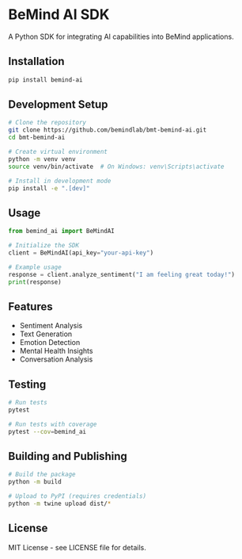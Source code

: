 # BeMind AI SDK

A Python SDK for integrating AI capabilities into BeMind applications.

## Installation

```bash
pip install bemind-ai
```

## Development Setup

```bash
# Clone the repository
git clone https://github.com/bemindlab/bmt-bemind-ai.git
cd bmt-bemind-ai

# Create virtual environment
python -m venv venv
source venv/bin/activate  # On Windows: venv\Scripts\activate

# Install in development mode
pip install -e ".[dev]"
```

## Usage

```python
from bemind_ai import BeMindAI

# Initialize the SDK
client = BeMindAI(api_key="your-api-key")

# Example usage
response = client.analyze_sentiment("I am feeling great today!")
print(response)
```

## Features

- Sentiment Analysis
- Text Generation
- Emotion Detection
- Mental Health Insights
- Conversation Analysis

## Testing

```bash
# Run tests
pytest

# Run tests with coverage
pytest --cov=bemind_ai
```

## Building and Publishing

```bash
# Build the package
python -m build

# Upload to PyPI (requires credentials)
python -m twine upload dist/*
```

## License

MIT License - see LICENSE file for details.